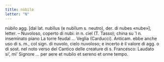 ```yaml
---
title: nùbilo
letter: "N"
---
```

nùbilo agg. [dal lat. nubĭlus (e nubĭlum s. neutro), der. di nubes «nube»], letter. – Nuvoloso, coperto di nubi: in n. ciel (T. Tasso); china su ’l n. inseminato piano La torre feudal ... Veglia (Carducci). Anticam. ebbe anche uso di s. m., col sign. di nuvolo, cielo nuvoloso; e incerto è il valore di agg. o di sost. nel noto verso del Cantico delle creature di s. Francesco: Laudato si’, mi’ Signore ... per aere et nubilo et sereno et onne tempo.